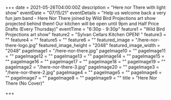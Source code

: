 +++
date = 2021-05-26T04:00:00Z
description = "Here nor There with light show"
eventDate = "07/15/21"
eventDetails = "Help us welcome back a very fun jam band - Here Nor There joined by Wild Bird Projections art show projected behind them! Our kitchen will be open until 9pm and Half Price Drafts (Every Thursday)"
eventTime = "6:30p - 9:30p"
feature1 = "Wild Bird Projections art show"
feature2 = "Sylvan Cellars Kitchen OPEN! "
feature3 = ""
feature4 = ""
feature5 = ""
feature6 = ""
featured_image = "/here-nor-there-logo.jpg"
featured_image_height = "2048"
featured_image_width = "2048"
pageImage1 = "/here-nor-there.jpg"
pageImage10 = ""
pageImage11 = ""
pageImage12 = ""
pageImage13 = ""
pageImage14 = ""
pageImage15 = ""
pageImage16 = ""
pageImage17 = ""
pageImage18 = ""
pageImage19 = ""
pageImage2 = "/here-nor-there-3.jpg"
pageImage20 = ""
pageImage3 = "/here-nor-there-2.jpg"
pageImage4 = ""
pageImage5 = ""
pageImage6 = ""
pageImage7 = ""
pageImage8 = ""
pageImage9 = ""
title = "Here Nor There (No Cover)"

+++
